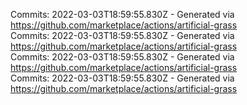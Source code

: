 Commits: 2022-03-03T18:59:55.830Z - Generated via https://github.com/marketplace/actions/artificial-grass
<br>
Commits: 2022-03-03T18:59:55.830Z - Generated via https://github.com/marketplace/actions/artificial-grass
<br>
Commits: 2022-03-03T18:59:55.830Z - Generated via https://github.com/marketplace/actions/artificial-grass
<br>
Commits: 2022-03-03T18:59:55.830Z - Generated via https://github.com/marketplace/actions/artificial-grass
<br>
